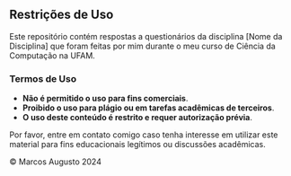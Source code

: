 ## Restrições de Uso

Este repositório contém respostas a questionários da disciplina [Nome da Disciplina] que foram feitas por mim durante o meu curso de Ciência da Computação na UFAM.

### Termos de Uso

- **Não é permitido o uso para fins comerciais**.
- **Proibido o uso para plágio ou em tarefas acadêmicas de terceiros**.
- **O uso deste conteúdo é restrito e requer autorização prévia**.

Por favor, entre em contato comigo caso tenha interesse em utilizar este material para fins educacionais legítimos ou discussões acadêmicas.

© Marcos Augusto 2024
